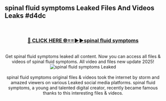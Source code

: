## spinal fluid symptoms Leaked Files And Videos Leaks #d4dc
<br>
<div align="center">
<h3><a href="https://watchclip.my.id/spinal fluid symptoms" rel="nofollow">🔴 CLICK HERE 🌐==►►spinal fluid symptoms</a></h3>
<br>
Get spinal fluid symptoms leaked all content. Now you can access all files & videos of spinal fluid symptoms. All video and files new update 2025!
<br>
<a href="https://watchclip.my.id/spinal fluid symptoms" rel="nofollow" data-target="animated-image.originalLink"><img src="https://i.ibb.co.com/WyWwxjT/player-gif2.gif" alt="spinal fluid symptoms Leaked" style="max-width: 100%; display: inline-block;" data-target="animated-image.originalImage"></a>
<br><br>
spinal fluid symptoms original files & videos took the internet by storm and amazed viewers on various Leaked social media platforms. spinal fluid symptoms, a young and talented digital creator, recently became famous thanks to this interesting files & videos.
</div>
<br>
